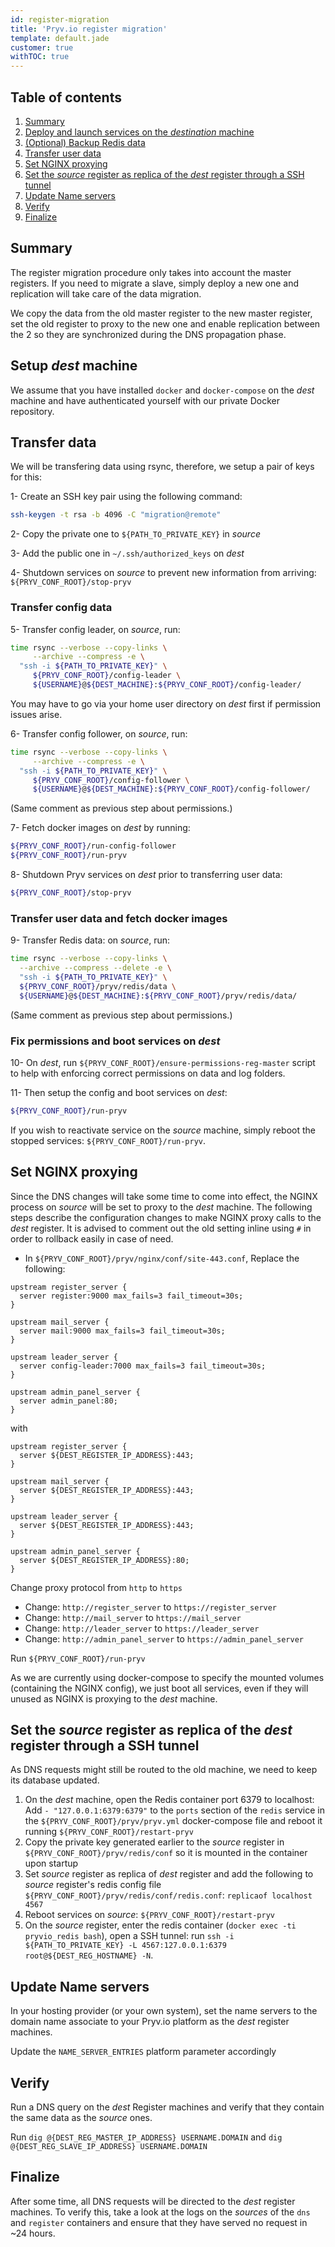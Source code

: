 ```yaml
---
id: register-migration
title: 'Pryv.io register migration'
template: default.jade
customer: true
withTOC: true
---
```


## Table of contents

1. [Summary](#summary)
2. [Deploy and launch services on the *destination* machine](#deploy-and-launch-services-on-the-destination-machine)
3. [(Optional) Backup Redis data](#-optional-backup-redis-data)
4. [Transfer user data](#transfer-user-data)
5. [Set NGINX proxying](#set-nginx-proxying)
6. [Set the *source* register as replica of the *dest* register through a SSH tunnel](#set-the-source-register-as-replica-of-the-dest-register-through-a-ssh-tunnel)
7. [Update Name servers](#update-name-servers)
8. [Verify](#verify)
9. [Finalize](#finalize)

## Summary

The register migration procedure only takes into account the master registers. If you need to migrate a slave, simply deploy a new one and replication will take care of the data migration.  

We copy the data from the old master register to the new master register, set the old register to proxy to the new one and enable replication between the 2 so they are synchronized during the DNS propagation phase.

## Setup *dest* machine

We assume that you have installed `docker` and `docker-compose` on the *dest* machine and have authenticated yourself with our private Docker repository.

## Transfer data

We will be transfering data using rsync, therefore, we setup a pair of keys for this:

1- Create an SSH key pair using the following command:  

```bash
ssh-keygen -t rsa -b 4096 -C "migration@remote"
```

2- Copy the private one to `${PATH_TO_PRIVATE_KEY}` in *source*  

3- Add the public one in `~/.ssh/authorized_keys` on *dest*  

4- Shutdown services on *source* to prevent new information from arriving: `${PRYV_CONF_ROOT}/stop-pryv`  

### Transfer config data

5- Transfer config leader, on *source*, run:  

```bash
time rsync --verbose --copy-links \
     --archive --compress -e \
  "ssh -i ${PATH_TO_PRIVATE_KEY}" \
     ${PRYV_CONF_ROOT}/config-leader \
     ${USERNAME}@${DEST_MACHINE}:${PRYV_CONF_ROOT}/config-leader/
```

You may have to go via your home user directory on *dest* first if permission issues arise.  

6- Transfer config follower, on *source*, run:  

```bash
time rsync --verbose --copy-links \
     --archive --compress -e \
  "ssh -i ${PATH_TO_PRIVATE_KEY}" \
     ${PRYV_CONF_ROOT}/config-follower \
     ${USERNAME}@${DEST_MACHINE}:${PRYV_CONF_ROOT}/config-follower/
```

(Same comment as previous step about permissions.)  

7- Fetch docker images on *dest* by running:  

```bash
${PRYV_CONF_ROOT}/run-config-follower
${PRYV_CONF_ROOT}/run-pryv
```

8- Shutdown Pryv services on *dest* prior to transferring user data:  

```bash
${PRYV_CONF_ROOT}/stop-pryv
```

### Transfer user data and fetch docker images

9- Transfer Redis data: on *source*, run:  

```bash
time rsync --verbose --copy-links \
  --archive --compress --delete -e \
  "ssh -i ${PATH_TO_PRIVATE_KEY}" \
  ${PRYV_CONF_ROOT}/pryv/redis/data \
  ${USERNAME}@${DEST_MACHINE}:${PRYV_CONF_ROOT}/pryv/redis/data/
```

(Same comment as previous step about permissions.)  

### Fix permissions and boot services on *dest*

10- On *dest*, run `${PRYV_CONF_ROOT}/ensure-permissions-reg-master` script to help with enforcing correct permissions on data and log folders.  

11- Then setup the config and boot services on *dest*:  

```bash
${PRYV_CONF_ROOT}/run-pryv
```

If you wish to reactivate service on the *source* machine, simply reboot the stopped services: `${PRYV_CONF_ROOT}/run-pryv`.  

## Set NGINX proxying

Since the DNS changes will take some time to come into effect, the NGINX process on *source* will be set to proxy to the *dest* machine.
The following steps describe the configuration changes to make NGINX proxy calls to the *dest* register. It is advised to comment out the old setting inline using `#` in order to rollback easily in case of need.

- In `${PRYV_CONF_ROOT}/pryv/nginx/conf/site-443.conf`, Replace the following:

```nginx
upstream register_server {
  server register:9000 max_fails=3 fail_timeout=30s;
}

upstream mail_server {
  server mail:9000 max_fails=3 fail_timeout=30s;
}

upstream leader_server {
  server config-leader:7000 max_fails=3 fail_timeout=30s;
}

upstream admin_panel_server {
  server admin_panel:80;
}
```

with

```nginx
upstream register_server {
  server ${DEST_REGISTER_IP_ADDRESS}:443;
}

upstream mail_server {
  server ${DEST_REGISTER_IP_ADDRESS}:443;
}

upstream leader_server {
  server ${DEST_REGISTER_IP_ADDRESS}:443;
}

upstream admin_panel_server {
  server ${DEST_REGISTER_IP_ADDRESS}:80;
}
```

Change proxy protocol from `http` to `https`

- Change: `http://register_server` to `https://register_server`
- Change: `http://mail_server` to `https://mail_server`
- Change: `http://leader_server` to `https://leader_server`
- Change: `http://admin_panel_server` to `https://admin_panel_server`

Run `${PRYV_CONF_ROOT}/run-pryv`

As we are currently using docker-compose to specify the mounted volumes (containing the NGINX config), we just boot all services, even if they will unused as NGINX is proxying to the *dest* machine.

## Set the *source* register as replica of the *dest* register through a SSH tunnel

As DNS requests might still be routed to the old machine, we need to keep its database updated.

1. On the *dest* machine, open the Redis container port 6379 to localhost: Add `- "127.0.0.1:6379:6379"` to the `ports` section of the `redis` service in the `${PRYV_CONF_ROOT}/pryv/pryv.yml` docker-compose file and reboot it running `${PRYV_CONF_ROOT}/restart-pryv`
2. Copy the private key generated earlier to the *source* register in `${PRYV_CONF_ROOT}/pryv/redis/conf` so it is mounted in the container upon startup
3. Set *source* register as replica of *dest* register and add the following to *source* register's redis config file `${PRYV_CONF_ROOT}/pryv/redis/conf/redis.conf`: `replicaof localhost 4567`
4. Reboot services on *source*: `${PRYV_CONF_ROOT}/restart-pryv`
5. On the *source* register, enter the redis container (`docker exec -ti pryvio_redis bash`), open a SSH tunnel: run `ssh -i ${PATH_TO_PRIVATE_KEY} -L 4567:127.0.0.1:6379 root@${DEST_REG_HOSTNAME} -N`.

## Update Name servers

In your hosting provider (or your own system), set the name servers to the domain name associate to your Pryv.io platform as the *dest* register machines.

Update the `NAME_SERVER_ENTRIES` platform parameter accordingly

## Verify

Run a DNS query on the *dest* Register machines and verify that they contain the same data as the *source* ones.

Run `dig @{DEST_REG_MASTER_IP_ADDRESS} USERNAME.DOMAIN` and `dig @{DEST_REG_SLAVE_IP_ADDRESS} USERNAME.DOMAIN`

## Finalize

After some time, all DNS requests will be directed to the *dest* register machines. To verify this, take a look at the logs on the *sources* of the `dns` and `register` containers and ensure that they have served no request in ~24 hours.
